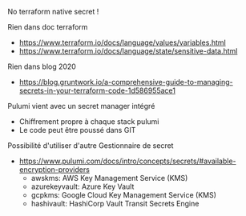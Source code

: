 No terraform native secret !

Rien dans doc terraform
- https://www.terraform.io/docs/language/values/variables.html
- https://www.terraform.io/docs/language/state/sensitive-data.html

Rien dans blog 2020
- https://blog.gruntwork.io/a-comprehensive-guide-to-managing-secrets-in-your-terraform-code-1d586955ace1



Pulumi vient avec un secret manager intégré 
- Chiffrement propre à chaque stack pulumi
- Le code peut être poussé dans GIT

Possibilité d'utiliser d'autre Gestionnaire de secret

- https://www.pulumi.com/docs/intro/concepts/secrets/#available-encryption-providers
  - awskms: AWS Key Management Service (KMS)
  - azurekeyvault: Azure Key Vault
  - gcpkms: Google Cloud Key Management Service (KMS)
  - hashivault: HashiCorp Vault Transit Secrets Engine